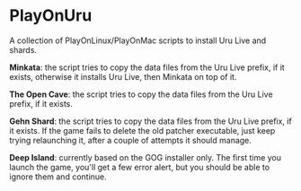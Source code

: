 # PlayOnUru
A collection of PlayOnLinux/PlayOnMac scripts to install Uru Live and shards.

<b>Minkata</b>: the script tries to copy the data files from the Uru Live prefix, if it exists, otherwise it installs Uru Live, then Minkata on top of it.

<b>The Open Cave</b>: the script tries to copy the data files from the Uru Live prefix, if it exists.

<b>Gehn Shard</b>: the script tries to copy the data files from the Uru Live prefix, if it exists.
If the game fails to delete the old patcher executable, just keep trying relaunching it, after a couple of attempts it should manage.

<b>Deep Island</b>: currently based on the GOG installer only. The first time you launch the game, you'll get a few error alert, but you should be able to ignore them and continue.
